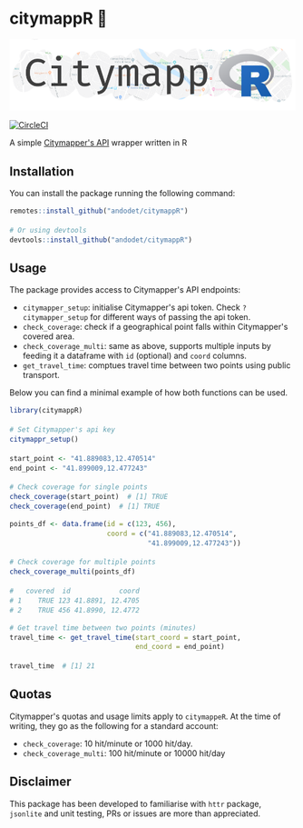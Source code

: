 # citymappR 🚎️

![](man/figures/citymappR_logo.png)

<!-- badges: start -->
[![CircleCI](https://circleci.com/gh/andodet/citymappR/tree/master.svg?style=svg)](https://circleci.com/gh/andodet/citymappR/tree/master)
<!-- badges: end -->


A simple [Citymapper's API](https://citymapper.com/api) wrapper written in R

## Installation

You can install the package running the following command:
```r
remotes::install_github("andodet/citymappR")

# Or using devtools
devtools::install_github("andodet/citymappR")
```

## Usage

The package provides access to Citymapper's API endpoints:

- `citymapper_setup`: initialise Citymapper's api token. Check `?citymapper_setup` for different ways of passing the api token.
- `check_coverage`: check if a geographical point falls within Citymapper's covered area.
- `check_coverage_multi`: same as above, supports multiple inputs by feeding it a dataframe with `id` (optional) and `coord` columns.
- `get_travel_time`: comptues travel time between two points using public transport.

Below you can find a minimal example of how both functions can be used.

```r
library(citymappR)

# Set Citymapper's api key
citymappr_setup()

start_point <- "41.889083,12.470514"
end_point <- "41.899009,12.477243"

# Check coverage for single points
check_coverage(start_point)  # [1] TRUE
check_coverage(end_point)  # [1] TRUE
```

```r
points_df <- data.frame(id = c(123, 456),
                        coord = c("41.889083,12.470514",
                                  "41.899009,12.477243"))

# Check coverage for multiple points
check_coverage_multi(points_df)

#   covered  id            coord
# 1    TRUE 123 41.8891, 12.4705
# 2    TRUE 456 41.8990, 12.4772
```

```r
# Get travel time between two points (minutes)
travel_time <- get_travel_time(start_coord = start_point,
                               end_coord = end_point)

travel_time  # [1] 21
```

## Quotas

Citymapper's quotas and usage limits apply to `citymappeR`. At the time of writing, they go as the following for a standard account:

* `check_coverage`: 10 hit/minute or 1000 hit/day.
* `check_coverage_multi`: 100 hit/minute or 10000 hit/day

## Disclaimer

This package has been developed to familiarise with `httr` package, `jsonlite` and unit testing, PRs or issues are more than appreciated.
